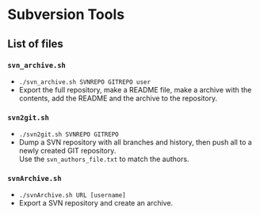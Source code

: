 # Subversion Tools

## List of files

### `svn_archive.sh`

  * `./svn_archive.sh SVNREPO GITREPO user`  
  * Export the full repository, make a README file, make a archive with the
    contents, add the README and the archive to the repository.

### `svn2git.sh`

  * `./svn2git.sh SVNREPO GITREPO`
  * Dump a SVN repository with all branches and history, then push all to a
    newly created GIT repository.  
    Use the `svn_authors_file.txt` to match the authors.

### `svnArchive.sh`

  * `./svnArchive.sh URL [username]`
  * Export a SVN repository and create an archive.

